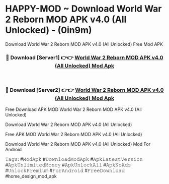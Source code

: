 # HAPPY-MOD ~ Download World War 2 Reborn MOD APK v4.0 (All Unlocked) - (0in9m)
Download World War 2 Reborn MOD APK v4.0 (All Unlocked) Free Mod APK

<div align="center">
<h3>🔴 Download [Server1] 👉👉 <a href="https://apk-comot.site?title=World_War_2_Reborn_MOD_APK_v4.0_(All_Unlocked)">World War 2 Reborn MOD APK v4.0 (All Unlocked) Mod Apk</a></h3><br>

<h3>🔴 Download [Server2] 👉👉 <a href="https://apk-comot.site?title=World_War_2_Reborn_MOD_APK_v4.0_(All_Unlocked)">World War 2 Reborn MOD APK v4.0 (All Unlocked) Mod Apk</a></h3>
</div>


Free Download APK MOD World War 2 Reborn MOD APK v4.0 (All Unlocked)

Download World War 2 Reborn MOD APK v4.0 (All Unlocked) 

Free APK MOD World War 2 Reborn MOD APK v4.0 (All Unlocked) 

Download World War 2 Reborn MOD APK v4.0 (All Unlocked) Mod For Android

𝚃𝚊𝚐𝚜: #𝙼𝚘𝚍𝙰𝚙𝚔 #𝙳𝚘𝚠𝚗𝚕𝚘𝚊𝚍𝙼𝚘𝚍𝙰𝚙𝚔 #𝙰𝚙𝚔𝙻𝚊𝚝𝚎𝚜𝚝𝚅𝚎𝚛𝚜𝚒𝚘𝚗 #𝙰𝚙𝚔𝚄𝚗𝚕𝚒𝚖𝚒𝚝𝚎𝚍𝙼𝚘𝚗𝚎𝚢 #𝙰𝚙𝚔𝚄𝚗𝚕𝚘𝚌𝚔𝙰𝚕𝚕 #𝙰𝚙𝚔𝙽𝚘𝙰𝚍𝚜 #𝚄𝚗𝚕𝚘𝚌𝚔𝙿𝚛𝚎𝚖𝚒𝚞𝚖 #𝙵𝚘𝚛𝙰𝚗𝚍𝚛𝚘𝚒𝚍 #𝙵𝚛𝚎𝚎𝙳𝚘𝚠𝚗𝚕𝚘𝚊𝚍 #home_design_mod_apk